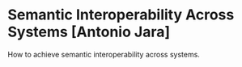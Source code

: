 # Semantic Interoperability Across Systems [Antonio Jara]
How to achieve semantic interoperability across systems.
